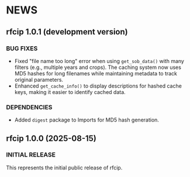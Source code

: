 # NEWS

## rfcip 1.0.1 (development version)

### BUG FIXES

* Fixed "file name too long" error when using `get_sob_data()` with many filters (e.g., multiple years and crops). The caching system now uses MD5 hashes for long filenames while maintaining metadata to track original parameters.
* Enhanced `get_cache_info()` to display descriptions for hashed cache keys, making it easier to identify cached data.

### DEPENDENCIES

* Added `digest` package to Imports for MD5 hash generation.

## rfcip 1.0.0 (2025-08-15)

### INITIAL RELEASE

This represents the initial public release of rfcip.
